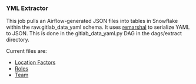 ### YML Extractor

This job pulls an Airflow-generated JSON files into tables in Snowflake within the raw.gitlab_data_yaml schema. It uses [remarshal](https://pypi.org/project/remarshal/) to serialize YAML to JSON. This is done in the gitlab_data_yaml.py DAG in the dags/extract directory.

Current files are:

* [Location Factors](https://gitlab.com/gitlab-com/www-gitlab-com/blob/master/data/location_factors.yml)
* [Roles](https://gitlab.com/gitlab-com/www-gitlab-com/blob/master/data/roles.yml)
* [Team](https://gitlab.com/gitlab-com/www-gitlab-com/blob/master/data/team.yml)

